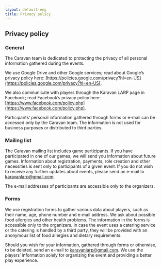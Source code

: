 ```yaml
---
layout: default-eng
title: Privacy policy
---
```

## Privacy policy

### General

The Caravan team is dedicated to protecting the privacy of all personal information gathered during the events.

We use Google Drive and other Google services; read about Google’s privacy policy here:  [https://policies.google.com/privacy?hl=en-US](https://policies.google.com/privacy?hl=en-US).

We also communicate with players through the Karavan LARP page in Facebook; read Facebook’s privacy policy here: [https://www.facebook.com/policy.php](https://www.facebook.com/policy.php).

Participants’ personal information gathered through forms or e-mail can be accessed only by the Caravan team. The information is not used for business purposes or distributed to third parties. 

### Mailing list

The Caravan mailing list includes game participants. If you have participated in one of our games, we will send you information about future games. Information about registration, payments, role creation and other necessities is sent only to participants of a given event. If you do not wish to receive any further updates about events, please send an e-mail to [karavanlarp@gmail.com](mailto:karavanlarp@gmail.com). 

The e-mail addresses of participants are accessible only to the organizers.

### Forms

We use registration forms to gather various data about players, such as their name, age, phone number and e-mail address. We ask about possible food allergies and other health problems. The information in the forms is accessible only to the organizers. In case the event uses a catering service or the catering is handled by a third party, they will be provided with an anonymous list of food allergies and dietary requirements.

Should you wish for your information, gathered through forms or otherwise, to be deleted, send an e-mail to [karavanlarp@gmail.com](mailto:karavanlarp@gmail.com).
We use the players’ information solely for organizing the event and providing a better play experience.
